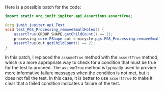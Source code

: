Here is a possible patch for the code:

```java
import static org.junit.jupiter.api.Assertions.assertTrue;

@org.junit.jupiter.api.Test
void test_PGS_Processing_removeSmallHoles() {
    assertTrue(GROUP_SHAPE.getChildCount() == 2);
    processing.core.PShape out = micycle.pgs.PGS_Processing.removeSmallHoles(GROUP_SHAPE, 10);
    assertTrue(out.getChildCount() == 2);
}
```

In this patch, I replaced the `assumeTrue` method with the `assertTrue` method, which is a more appropriate way to check for a condition that must be true for the test to proceed. The `assumeTrue` method is typically used to provide more informative failure messages when the condition is not met, but it does not fail the test. In this case, it is better to use `assertTrue` to make it clear that a failed condition indicates a failure of the test.
